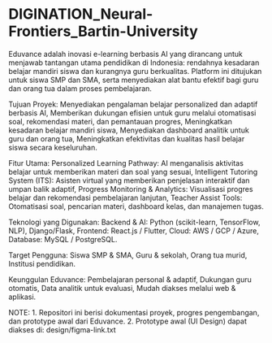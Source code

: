 # DIGINATION_Neural-Frontiers_Bartin-University

Eduvance adalah inovasi e-learning berbasis AI yang dirancang untuk menjawab tantangan utama pendidikan di Indonesia: rendahnya kesadaran belajar mandiri siswa dan kurangnya guru berkualitas. Platform ini ditujukan untuk siswa SMP dan SMA, serta menyediakan alat bantu efektif bagi guru dan orang tua dalam proses pembelajaran.

Tujuan Proyek: Menyediakan pengalaman belajar personalized dan adaptif berbasis AI, Memberikan dukungan efisien untuk guru melalui otomatisasi soal, rekomendasi materi, dan pemantauan progres, Meningkatkan kesadaran belajar mandiri siswa, Menyediakan dashboard analitik untuk guru dan orang tua, Meningkatkan efektivitas dan kualitas hasil belajar siswa secara keseluruhan.

Fitur Utama: Personalized Learning Pathway: AI menganalisis aktivitas belajar untuk memberikan materi dan soal yang sesuai, Intelligent Tutoring System (ITS): Asisten virtual yang memberikan penjelasan interaktif dan umpan balik adaptif, Progress Monitoring & Analytics: Visualisasi progres belajar dan rekomendasi pembelajaran lanjutan, Teacher Assist Tools: Otomatisasi soal, pencarian materi, dashboard kelas, dan manajemen tugas.

Teknologi yang Digunakan: Backend & AI: Python (scikit-learn, TensorFlow, NLP), Django/Flask, Frontend: React.js / Flutter, Cloud: AWS / GCP / Azure, Database: MySQL / PostgreSQL.

Target Pengguna: Siswa SMP & SMA, Guru & sekolah, Orang tua murid, Institusi pendidikan.

Keunggulan Eduvance: Pembelajaran personal & adaptif, Dukungan guru otomatis, Data analitik untuk evaluasi, Mudah diakses melalui web & aplikasi.

NOTE: 1. Repositori ini berisi dokumentasi proyek, progres pengembangan, dan prototype awal dari Eduvance. 
      2. Prototype awal (UI Design) dapat diakses di: design/figma-link.txt

